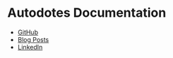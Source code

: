 # Autodotes Documentation

- [GitHub](https://github.com/zjleblanc)
- [Blog Posts](https://autodotes.com/posts)
- [LinkedIn](https://www.linkedin.com/in/zleblanc/)